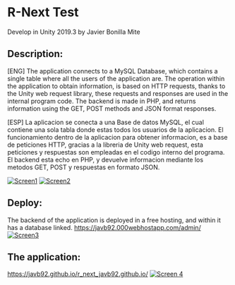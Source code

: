 # R-Next Test 
Develop in Unity 2019.3
by Javier Bonilla Mite

## Description:
[ENG]
The application connects to a MySQL Database, which contains a single table where all the users of the application are.
The operation within the application to obtain information, is based on HTTP requests, thanks to the Unity web request library, these requests and responses are used in the internal program code.
The backend is made in PHP, and returns information using the GET, POST methods and JSON format responses.

[ESP]
La aplicacion se conecta a una Base de datos MySQL, el cual contiene una sola tabla donde estas todos los usuarios de la aplicacion.
El funcionamiento dentro de la aplicacion para obtener informacion, es a base de peticiones HTTP, gracias a la libreria de Unity web request, esta peticiones y respuestas son empleadas en el codigo interno del programa.
El backend esta echo en PHP, y devuelve informacion mediante los metodos GET, POST y respuestas en formato JSON.

[![Screen1](https://i.imgur.com/EamRz6w.png "Screen1")](https://i.imgur.com/EamRz6w.png "Screen1")
[![Screen2](https://i.imgur.com/XlUotEV.png "Screen2")](https://i.imgur.com/XlUotEV.png "Screen2")

## Deploy:
The backend of the application is deployed in a free hosting, and within it has a database linked.
https://javb92.000webhostapp.com/admin/
[![Screen3](https://i.imgur.com/cfxdXw4.png "Screen3")](https://i.imgur.com/cfxdXw4.png "Screen3")
## The application:
https://javb92.github.io/r_next_javb92.github.io/
[![Screen 4](https://i.imgur.com/y6fFIFi.png "Screen 4")](https://i.imgur.com/y6fFIFi.png "Screen 4")
